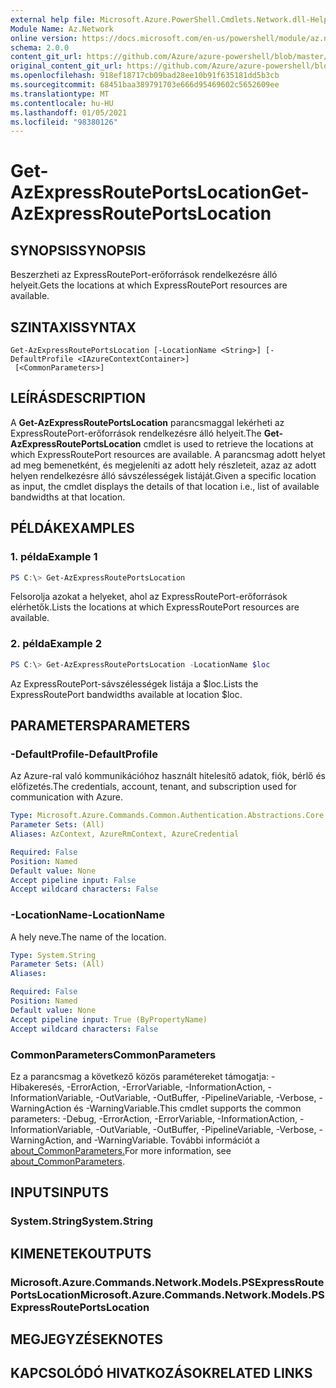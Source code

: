 ```yaml
---
external help file: Microsoft.Azure.PowerShell.Cmdlets.Network.dll-Help.xml
Module Name: Az.Network
online version: https://docs.microsoft.com/en-us/powershell/module/az.network/get-azexpressrouteportslocation
schema: 2.0.0
content_git_url: https://github.com/Azure/azure-powershell/blob/master/src/Network/Network/help/Get-AzExpressRoutePortsLocation.md
original_content_git_url: https://github.com/Azure/azure-powershell/blob/master/src/Network/Network/help/Get-AzExpressRoutePortsLocation.md
ms.openlocfilehash: 918ef18717cb09bad28ee10b91f635181dd5b3cb
ms.sourcegitcommit: 68451baa389791703e666d95469602c5652609ee
ms.translationtype: MT
ms.contentlocale: hu-HU
ms.lasthandoff: 01/05/2021
ms.locfileid: "98380126"
---
```

# <span data-ttu-id="cbda7-101">Get-AzExpressRoutePortsLocation</span><span class="sxs-lookup"><span data-stu-id="cbda7-101">Get-AzExpressRoutePortsLocation</span></span>

## <span data-ttu-id="cbda7-102">SYNOPSIS</span><span class="sxs-lookup"><span data-stu-id="cbda7-102">SYNOPSIS</span></span>
<span data-ttu-id="cbda7-103">Beszerzheti az ExpressRoutePort-erőforrások rendelkezésre álló helyeit.</span><span class="sxs-lookup"><span data-stu-id="cbda7-103">Gets the locations at which ExpressRoutePort resources are available.</span></span>

## <span data-ttu-id="cbda7-104">SZINTAXIS</span><span class="sxs-lookup"><span data-stu-id="cbda7-104">SYNTAX</span></span>

```
Get-AzExpressRoutePortsLocation [-LocationName <String>] [-DefaultProfile <IAzureContextContainer>]
 [<CommonParameters>]
```

## <span data-ttu-id="cbda7-105">LEÍRÁS</span><span class="sxs-lookup"><span data-stu-id="cbda7-105">DESCRIPTION</span></span>
<span data-ttu-id="cbda7-106">A **Get-AzExpressRoutePortsLocation** parancsmaggal lekérheti az ExpressRoutePort-erőforrások rendelkezésre álló helyeit.</span><span class="sxs-lookup"><span data-stu-id="cbda7-106">The **Get-AzExpressRoutePortsLocation** cmdlet is used to retrieve the locations at which ExpressRoutePort resources are available.</span></span> <span data-ttu-id="cbda7-107">A parancsmag adott helyet ad meg bemenetként, és megjeleníti az adott hely részleteit, azaz az adott helyen rendelkezésre álló sávszélességek listáját.</span><span class="sxs-lookup"><span data-stu-id="cbda7-107">Given a specific location as input, the cmdlet displays the details of that location i.e., list of available bandwidths at that location.</span></span>

## <span data-ttu-id="cbda7-108">PÉLDÁK</span><span class="sxs-lookup"><span data-stu-id="cbda7-108">EXAMPLES</span></span>

### <span data-ttu-id="cbda7-109">1. példa</span><span class="sxs-lookup"><span data-stu-id="cbda7-109">Example 1</span></span>
```powershell
PS C:\> Get-AzExpressRoutePortsLocation
```

<span data-ttu-id="cbda7-110">Felsorolja azokat a helyeket, ahol az ExpressRoutePort-erőforrások elérhetők.</span><span class="sxs-lookup"><span data-stu-id="cbda7-110">Lists the locations at which ExpressRoutePort resources are available.</span></span>

### <span data-ttu-id="cbda7-111">2. példa</span><span class="sxs-lookup"><span data-stu-id="cbda7-111">Example 2</span></span>
```powershell
PS C:\> Get-AzExpressRoutePortsLocation -LocationName $loc
```

<span data-ttu-id="cbda7-112">Az ExpressRoutePort-sávszélességek listája a $loc.</span><span class="sxs-lookup"><span data-stu-id="cbda7-112">Lists the ExpressRoutePort bandwidths available at location $loc.</span></span>

## <span data-ttu-id="cbda7-113">PARAMETERS</span><span class="sxs-lookup"><span data-stu-id="cbda7-113">PARAMETERS</span></span>

### <span data-ttu-id="cbda7-114">-DefaultProfile</span><span class="sxs-lookup"><span data-stu-id="cbda7-114">-DefaultProfile</span></span>
<span data-ttu-id="cbda7-115">Az Azure-ral való kommunikációhoz használt hitelesítő adatok, fiók, bérlő és előfizetés.</span><span class="sxs-lookup"><span data-stu-id="cbda7-115">The credentials, account, tenant, and subscription used for communication with Azure.</span></span>

```yaml
Type: Microsoft.Azure.Commands.Common.Authentication.Abstractions.Core.IAzureContextContainer
Parameter Sets: (All)
Aliases: AzContext, AzureRmContext, AzureCredential

Required: False
Position: Named
Default value: None
Accept pipeline input: False
Accept wildcard characters: False
```

### <span data-ttu-id="cbda7-116">-LocationName</span><span class="sxs-lookup"><span data-stu-id="cbda7-116">-LocationName</span></span>
<span data-ttu-id="cbda7-117">A hely neve.</span><span class="sxs-lookup"><span data-stu-id="cbda7-117">The name of the location.</span></span>

```yaml
Type: System.String
Parameter Sets: (All)
Aliases:

Required: False
Position: Named
Default value: None
Accept pipeline input: True (ByPropertyName)
Accept wildcard characters: False
```

### <span data-ttu-id="cbda7-118">CommonParameters</span><span class="sxs-lookup"><span data-stu-id="cbda7-118">CommonParameters</span></span>
<span data-ttu-id="cbda7-119">Ez a parancsmag a következő közös paramétereket támogatja: -Hibakeresés, -ErrorAction, -ErrorVariable, -InformationAction, -InformationVariable, -OutVariable, -OutBuffer, -PipelineVariable, -Verbose, -WarningAction és -WarningVariable.</span><span class="sxs-lookup"><span data-stu-id="cbda7-119">This cmdlet supports the common parameters: -Debug, -ErrorAction, -ErrorVariable, -InformationAction, -InformationVariable, -OutVariable, -OutBuffer, -PipelineVariable, -Verbose, -WarningAction, and -WarningVariable.</span></span> <span data-ttu-id="cbda7-120">További információt a [about_CommonParameters.](http://go.microsoft.com/fwlink/?LinkID=113216)</span><span class="sxs-lookup"><span data-stu-id="cbda7-120">For more information, see [about_CommonParameters](http://go.microsoft.com/fwlink/?LinkID=113216).</span></span>

## <span data-ttu-id="cbda7-121">INPUTS</span><span class="sxs-lookup"><span data-stu-id="cbda7-121">INPUTS</span></span>

### <span data-ttu-id="cbda7-122">System.String</span><span class="sxs-lookup"><span data-stu-id="cbda7-122">System.String</span></span>

## <span data-ttu-id="cbda7-123">KIMENETEK</span><span class="sxs-lookup"><span data-stu-id="cbda7-123">OUTPUTS</span></span>

### <span data-ttu-id="cbda7-124">Microsoft.Azure.Commands.Network.Models.PSExpressRoutePortsLocation</span><span class="sxs-lookup"><span data-stu-id="cbda7-124">Microsoft.Azure.Commands.Network.Models.PSExpressRoutePortsLocation</span></span>

## <span data-ttu-id="cbda7-125">MEGJEGYZÉSEK</span><span class="sxs-lookup"><span data-stu-id="cbda7-125">NOTES</span></span>

## <span data-ttu-id="cbda7-126">KAPCSOLÓDÓ HIVATKOZÁSOK</span><span class="sxs-lookup"><span data-stu-id="cbda7-126">RELATED LINKS</span></span>
